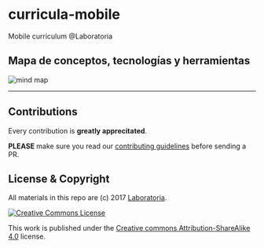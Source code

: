 # curricula-mobile

Mobile curriculum @Laboratoria

## Mapa de conceptos, tecnologías y herramientas

![mind map](https://user-images.githubusercontent.com/110297/32234430-bf5c35b4-be2a-11e7-908c-68930c79830e.png)

***

## Contributions

Every contribution is **greatly apprecitated**.

**PLEASE** make sure you read our
[contributing guidelines](CONTRIBUTING.md) before sending a PR.

## License & Copyright

All materials in this repo are (c) 2017 [Laboratoria](http;//laboratoria.la/).

[![Creative Commons License](https://i.creativecommons.org/l/by-sa/4.0/88x31.png)](http://creativecommons.org/licenses/by-nc-nd/4.0/)

This work is published under the [Creative commons
Attribution-ShareAlike 4.0](https://creativecommons.org/licenses/by-sa/4.0/)
license.
